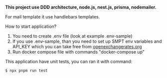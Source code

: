 **This project use DDD architecture, node.js, nest.js, prisma, nodemailer.**

For mail template it use handlebars templates.

How to start application?

1. You need to create .env file (look at example .env-sample)
2. If you use .env-sample, than you need to set up SMPT env variables and API_KEY which you can take free from [openexchangerates.org](https://openexchangerates.org/)
3. Run docker compose file with commands "docker-compose up"

This application have unit tests, you can ran it with command:

```bash
$ npx pnpm run test
```
